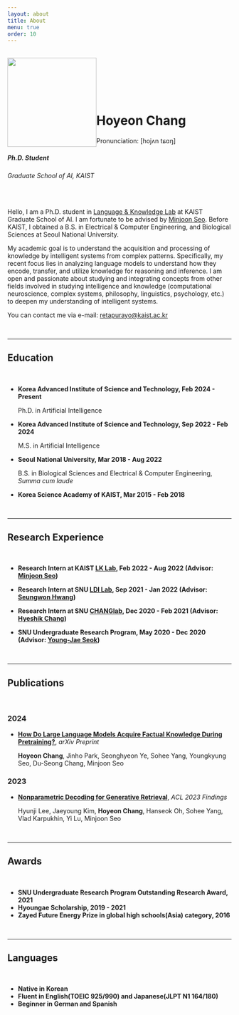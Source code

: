 ```yaml
---
layout: about
title: About
menu: true
order: 10
---
```


<br />

<img style="float: left;" src="{{ site.baseurl }}/assets/img/myimg.jpg" width="200" height="200">

<br />

<br />

<br />

<br />

<br />

# Hoyeon Chang 

Pronunciation: [hojʌn tɕɑŋ]



##### *Ph.D. Student*

###### *Graduate School of AI, KAIST*

<br />

Hello, I am a Ph.D. student in [Language & Knowledge Lab](https://lklab.kaist.ac.kr/) at KAIST Graduate School of AI. I am fortunate to be advised by [Minjoon Seo](https://seominjoon.github.io/). Before KAIST, I obtained a B.S. in Electrical & Computer Engineering, and Biological Sciences at Seoul National University.

<!--My research interests lie in natural language processing and neuro-symbolic AI. My focus lies in exploring how knowledge representations can be encoded, transferred, and utilized for inference and reasoning in AI models. I believe that gaining such insights can pave the way toward building more safe and reliable AI systems.-->
<!--My academic pursuit centers on understanding how intelligent systems acquire and process knowledge from intricate patterns. My recent focus is to understand the  the analysis of language models, aiming to uncover the methods through which knowledge representations are encoded, transferred, and leveraged for inference and reasoning within AI frameworks. Passionately, I engage in blending concepts from a diverse array of disciplines related to my academic goals, including computational neuroscience, philosophy, linguistics, and psychology, to cultivate a comprehensive understanding of artificial intelligence.-->
My academic goal is to understand the acquisition and processing of knowledge by intelligent systems from complex patterns. Specifically, my recent focus lies in analyzing language models to understand how they encode, transfer, and utilize knowledge for reasoning and inference. I am open and passionate about studying and integrating concepts from other fields involved in studying intelligence and knowledge (computational neuroscience, complex systems, philosophy, linguistics, psychology, etc.) to deepen my understanding of intelligent systems.

You can contact me via e-mail: [retapurayo@kaist.ac.kr](mailto:retapurayo@kaist.ac.kr)

<br />

---

## Education

<br />

- **Korea Advanced Institute of Science and Technology,  Feb 2024 - Present**

  Ph.D. in Artificial Intelligence

- **Korea Advanced Institute of Science and Technology,  Sep 2022 - Feb 2024**

  M.S. in Artificial Intelligence

- **Seoul National University, Mar 2018 - Aug 2022**

  B.S. in Biological Sciences and Electrical & Computer Engineering, *Summa cum laude*

- **Korea Science Academy of KAIST, Mar 2015 - Feb 2018**

<br />

---

## Research Experience

<br />

- **Research Intern at KAIST [LK Lab](https://lklab.kaist.ac.kr/), Feb 2022 - Aug 2022 (Advisor: [Minjoon Seo](https://seominjoon.github.io/))**

- **Research Intern at SNU [LDI Lab](https://seungwonh.github.io/ldi.html), Sep 2021 - Jan 2022 (Advisor: [Seungwon Hwang](https://seungwonh.github.io/))**

- **Research Intern at SNU [CHANGlab](https://qbio.io/), Dec 2020 - Feb 2021 (Advisor: [Hyeshik Chang](https://qbio.io/team/hyeshik-chang))**

- **SNU Undergraduate Research Program, May 2020 - Dec 2020 (Advisor: [Young-Jae Seok](https://biosci.snu.ac.kr/lomp/professor))**

<br />

---

## Publications

<br />

### **2024**

- **[How Do Large Language Models Acquire Factual Knowledge During Pretraining?](https://arxiv.org/abs/2406.11813)**, *arXiv Preprint*

  **Hoyeon Chang**, Jinho Park, Seonghyeon Ye, Sohee Yang, Youngkyung Seo, Du-Seong Chang, Minjoon Seo

### **2023**

- **[Nonparametric Decoding for Generative Retrieval](https://arxiv.org/abs/2210.02068)**, *ACL 2023 Findings*

  Hyunji Lee, Jaeyoung Kim, **Hoyeon Chang**, Hanseok Oh, Sohee Yang, Vlad Karpukhin, Yi Lu, Minjoon Seo

  

<br />

---

## Awards

<br />

- **SNU Undergraduate Research Program Outstanding Research Award, 2021**
- **Hyoungae Scholarship, 2019 - 2021**
- **Zayed Future Energy Prize in global high schools(Asia) category, 2016**

<br />

---

## Languages

<br />

- **Native in Korean**
- **Fluent in English(TOEIC 925/990) and Japanese(JLPT N1 164/180)**
- **Beginner in German and Spanish**

<br />
